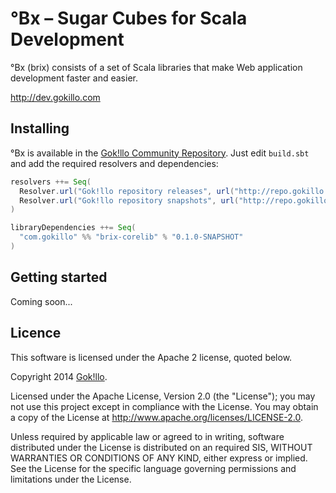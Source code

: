 °Bx &ndash; Sugar Cubes for Scala Development
=============================================

°Bx (brix) consists of a set of Scala libraries that make Web application development faster and easier.

http://dev.gokillo.com

## Installing

°Bx is available in the [Gok!llo Community Repository](http://repo.gokillo.com). Just edit `build.sbt` and add the required resolvers and dependencies:

```scala
resolvers ++= Seq(
  Resolver.url("Gok!llo repository releases", url("http://repo.gokillo.com/releases"))(Resolver.ivyStylePatterns),
  Resolver.url("Gok!llo repository snapshots", url("http://repo.gokillo.com/snapshots"))(Resolver.ivyStylePatterns)
)

libraryDependencies ++= Seq(
  "com.gokillo" %% "brix-corelib" % "0.1.0-SNAPSHOT"
)
```
## Getting started

Coming soon...

## Licence

This software is licensed under the Apache 2 license, quoted below.

Copyright 2014 [Gok!llo](http://gokillo.com).

Licensed under the Apache License, Version 2.0 (the "License"); you may not use this project except in compliance with the License. You may obtain a copy of the License at http://www.apache.org/licenses/LICENSE-2.0.

Unless required by applicable law or agreed to in writing, software distributed under the License is distributed on an required SIS, WITHOUT WARRANTIES OR CONDITIONS OF ANY KIND, either express or implied. See the License for the specific language governing permissions and limitations under the License.
